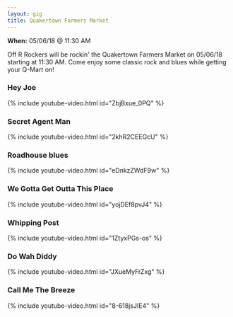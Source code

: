 ```yaml
---
layout: gig
title: Quakertown Farmers Market
---
```

**When:** 05/06/18 @ 11:30 AM

Off R Rockers will be rockin' the Quakertown Farmers Market on 05/06/18 starting at 11:30 AM. Come enjoy some classic rock and blues while getting your Q-Mart on!

### Hey Joe
{% include youtube-video.html id="ZbjBxue_0PQ" %}

### Secret Agent Man
{% include youtube-video.html id="2khR2CEEGcU" %}

### Roadhouse blues
{% include youtube-video.html id="eDnkzZWdF9w" %}

### We Gotta Get Outta This Place
{% include youtube-video.html id="yojDEf8pvJ4" %}

### Whipping Post
{% include youtube-video.html id="1ZtyxPGs-os" %}

### Do Wah Diddy
{% include youtube-video.html id="JXueMyFrZxg" %}

### Call Me The Breeze
{% include youtube-video.html id="8-618jsJIE4" %}

